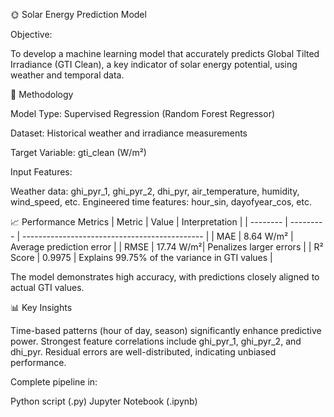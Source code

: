 🌞 Solar Energy Prediction Model

Objective:

To develop a machine learning model that accurately predicts Global Tilted Irradiance (GTI Clean), a key indicator of solar energy potential, using weather and temporal data.

🔧 Methodology

Model Type: Supervised Regression (Random Forest Regressor)

Dataset: Historical weather and irradiance measurements

Target Variable: gti_clean (W/m²)

Input Features:

Weather data: ghi_pyr_1, ghi_pyr_2, dhi_pyr, air_temperature, humidity, wind_speed, etc.
Engineered time features: hour_sin, dayofyear_cos, etc.

📈 Performance Metrics
| Metric   | Value     | Interpretation                                |
| -------- | --------- | --------------------------------------------- |
| MAE      | 8.64 W/m² | Average prediction error                      |
| RMSE     | 17.74 W/m²| Penalizes larger errors                       |
| R² Score | 0.9975    | Explains 99.75% of the variance in GTI values |

The model demonstrates high accuracy, with predictions closely aligned to actual GTI values.

📊 Key Insights

Time-based patterns (hour of day, season) significantly enhance predictive power.
Strongest feature correlations include ghi_pyr_1, ghi_pyr_2, and dhi_pyr.
Residual errors are well-distributed, indicating unbiased performance.

Complete pipeline in:

Python script (.py)
Jupyter Notebook (.ipynb)
